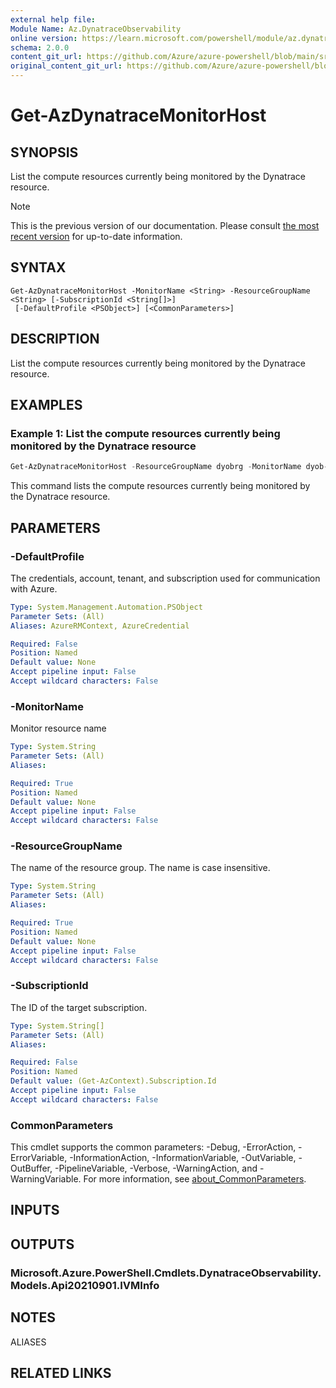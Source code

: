 ```yaml
---
external help file:
Module Name: Az.DynatraceObservability
online version: https://learn.microsoft.com/powershell/module/az.dynatraceobservability/get-azdynatracemonitorhost
schema: 2.0.0
content_git_url: https://github.com/Azure/azure-powershell/blob/main/src/DynatraceObservability/help/Get-AzDynatraceMonitorHost.md
original_content_git_url: https://github.com/Azure/azure-powershell/blob/main/src/DynatraceObservability/help/Get-AzDynatraceMonitorHost.md
---
```


# Get-AzDynatraceMonitorHost

## SYNOPSIS
List the compute resources currently being monitored by the Dynatrace resource.

> [!NOTE]
>This is the previous version of our documentation. Please consult [the most recent version](/powershell/module/az.dynatraceobservability/get-azdynatracemonitorhost) for up-to-date information.

## SYNTAX

```
Get-AzDynatraceMonitorHost -MonitorName <String> -ResourceGroupName <String> [-SubscriptionId <String[]>]
 [-DefaultProfile <PSObject>] [<CommonParameters>]
```

## DESCRIPTION
List the compute resources currently being monitored by the Dynatrace resource.

## EXAMPLES

### Example 1: List the compute resources currently being monitored by the Dynatrace resource
```powershell
Get-AzDynatraceMonitorHost -ResourceGroupName dyobrg -MonitorName dyob-pwsh01
```

This command lists the compute resources currently being monitored by the Dynatrace resource.

## PARAMETERS

### -DefaultProfile
The credentials, account, tenant, and subscription used for communication with Azure.

```yaml
Type: System.Management.Automation.PSObject
Parameter Sets: (All)
Aliases: AzureRMContext, AzureCredential

Required: False
Position: Named
Default value: None
Accept pipeline input: False
Accept wildcard characters: False
```

### -MonitorName
Monitor resource name

```yaml
Type: System.String
Parameter Sets: (All)
Aliases:

Required: True
Position: Named
Default value: None
Accept pipeline input: False
Accept wildcard characters: False
```

### -ResourceGroupName
The name of the resource group.
The name is case insensitive.

```yaml
Type: System.String
Parameter Sets: (All)
Aliases:

Required: True
Position: Named
Default value: None
Accept pipeline input: False
Accept wildcard characters: False
```

### -SubscriptionId
The ID of the target subscription.

```yaml
Type: System.String[]
Parameter Sets: (All)
Aliases:

Required: False
Position: Named
Default value: (Get-AzContext).Subscription.Id
Accept pipeline input: False
Accept wildcard characters: False
```

### CommonParameters
This cmdlet supports the common parameters: -Debug, -ErrorAction, -ErrorVariable, -InformationAction, -InformationVariable, -OutVariable, -OutBuffer, -PipelineVariable, -Verbose, -WarningAction, and -WarningVariable. For more information, see [about_CommonParameters](http://go.microsoft.com/fwlink/?LinkID=113216).

## INPUTS

## OUTPUTS

### Microsoft.Azure.PowerShell.Cmdlets.DynatraceObservability.Models.Api20210901.IVMInfo

## NOTES

ALIASES

## RELATED LINKS

